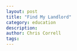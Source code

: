 ```yaml
--- 
layout: post
title: "Find My Landlord" 
category: education
description:
author: Chris Correll
tags: 
--- 
```

